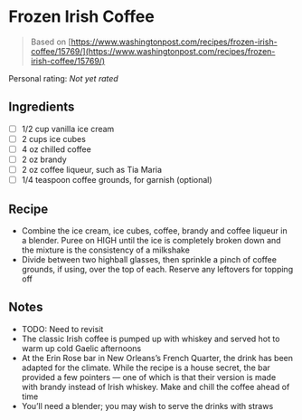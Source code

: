 <!-- Needs Manual Review -->

<!-- Do not modify sections with "AUTO-*". They are updated by make.py -->

# Frozen Irish Coffee

> Based on [https://www.washingtonpost.com/recipes/frozen-irish-coffee/15769/](https://www.washingtonpost.com/recipes/frozen-irish-coffee/15769/)

<!-- rating=0; (User can specify rating on scale of 1-5) -->
<!-- AUTO-UserRating -->
Personal rating: *Not yet rated*
<!-- /AUTO-UserRating -->

<!-- TODO: Capture image for Frozen Irish Coffee -->

## Ingredients

* [ ] 1/2 cup vanilla ice cream
* [ ] 2 cups ice cubes
* [ ] 4 oz chilled coffee
* [ ] 2 oz brandy
* [ ] 2 oz coffee liqueur, such as Tia Maria
* [ ] 1/4 teaspoon coffee grounds, for garnish (optional)

## Recipe

* Combine the ice cream, ice cubes, coffee, brandy and coffee liqueur in a blender. Puree on HIGH until the ice is completely broken down and the mixture is the consistency of a milkshake
* Divide between two highball glasses, then sprinkle a pinch of coffee grounds, if using, over the top of each. Reserve any leftovers for topping off

## Notes

* TODO: Need to revisit
* The classic Irish coffee is pumped up with whiskey and served hot to warm up cold Gaelic afternoons
* At the Erin Rose bar in New Orleans’s French Quarter, the drink has been adapted for the climate. While the recipe is a house secret, the bar provided a few pointers — one of which is that their version is made with brandy instead of Irish whiskey. Make and chill the coffee ahead of time
* You’ll need a blender; you may wish to serve the drinks with straws
